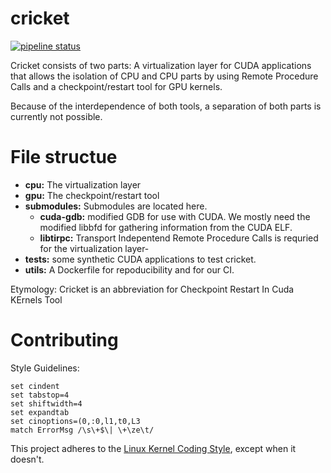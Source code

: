# cricket

[![pipeline status](https://git.rwth-aachen.de/niklas.eiling/cricket/badges/master/pipeline.svg)](https://git.rwth-aachen.de/niklas.eiling/cricket/commits/master)

Cricket consists of two parts: A virtualization layer for CUDA applications that allows the isolation of CPU and CPU parts by using Remote Procedure Calls and a checkpoint/restart tool for GPU kernels.

Because of the interdependence of both tools, a separation of both parts is currently not possible.

# File structue
* **cpu:** The virtualization layer
* **gpu:** The checkpoint/restart tool
* **submodules:** Submodules are located here.
    * **cuda-gdb:** modified GDB for use with CUDA. We mostly need the modified libbfd for gathering information from the CUDA ELF.
    * **libtirpc:** Transport Indepentend Remote Procedure Calls is requried for the virtualization layer-
* **tests:** some synthetic CUDA applications to test cricket.
* **utils:** A Dockerfile for repoducibility and for our CI.


Etymology: Cricket is an abbreviation for Checkpoint Restart In Cuda KErnels Tool

# Contributing

Style Guidelines:
```
set cindent
set tabstop=4
set shiftwidth=4
set expandtab
set cinoptions=(0,:0,l1,t0,L3
match ErrorMsg /\s\+$\| \+\ze\t/
```

This project adheres to the [Linux Kernel Coding Style](https://www.kernel.org/doc/html/v4.10/process/coding-style.html), except when it doesn't.
